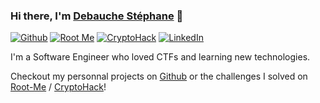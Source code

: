### Hi there, I'm [Debauche Stéphane](https://www.linkedin.com/in/st%C3%A9phane-debauche-378b9a135) 👋

[![Github](https://custom-icon-badges.herokuapp.com/badge/Github-grey?style=for-the-badge&logo=Github&logoColor=white)](https://github.com/Mister7F)
[![Root Me](https://custom-icon-badges.herokuapp.com/badge/rootme-white?style=for-the-badge&logo=rootme&color=dedede)](https://root-me.org/Mister7F?inc=score)
[![CryptoHack](https://custom-icon-badges.herokuapp.com/badge/CryptoHack-fdb813?style=for-the-badge&logo=brain-min)](https://cryptohack.org/user/Mister7F/)
[![LinkedIn](https://custom-icon-badges.herokuapp.com/badge/LinkedIn-blue?style=for-the-badge&logo=LinkedIn&logoColor=white)](https://www.linkedin.com/in/st%C3%A9phane-debauche-378b9a135)

I'm a Software Engineer who loved CTFs and learning new technologies.

Checkout my personnal projects on [Github](https://github.com/Mister7F) or the challenges I solved on [Root-Me](https://root-me.org/Mister7F?inc=score) / [CryptoHack](https://cryptohack.org/user/Mister7F/)!

